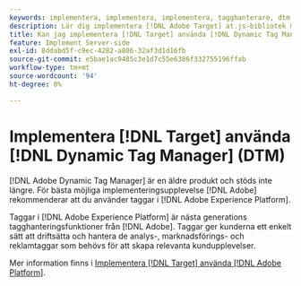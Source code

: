 ```yaml
---
keywords: implementera, implementera, implementera, tagghanterare, dtm, at.js, dynamisk tagghantering, $8
description: Lär dig implementera [!DNL Adobe Target] at.js-bibliotek med äldre [!DNL Dynamic Tag Management] (DTM) Taggar i [!DNL Adobe Experience Platform] är den metod som ska implementeras [!DNL Target].
title: Kan jag implementera [!DNL Target] använda [!DNL Dynamic Tag Manager] (DTM)?
feature: Implement Server-side
exl-id: 8ddabd5f-c9ec-4282-a806-32af3d1d16fb
source-git-commit: e5bae1ac9485c3e1d7c55e6386f332755196ffab
workflow-type: tm+mt
source-wordcount: '94'
ht-degree: 0%

---
```


# Implementera [!DNL Target] använda [!DNL Dynamic Tag Manager] (DTM)

[!DNL Adobe Dynamic Tag Manager] är en äldre produkt och stöds inte längre. För bästa möjliga implementeringsupplevelse [!DNL Adobe] rekommenderar att du använder taggar i [!DNL Adobe Experience Platform].

Taggar i [!DNL Adobe Experience Platform] är nästa generations tagghanteringsfunktioner från [!DNL Adobe]. Taggar ger kunderna ett enkelt sätt att driftsätta och hantera de analys-, marknadsförings- och reklamtaggar som behövs för att skapa relevanta kundupplevelser.

Mer information finns i [Implementera [!DNL Target] använda [!DNL Adobe Platform]](/help/dev/implement/client-side/atjs/how-to-deployatjs/implement-target-using-adobe-launch.md).
